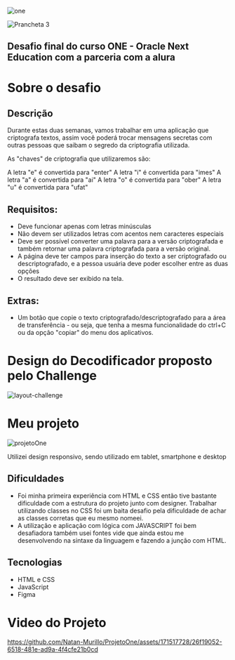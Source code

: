 
![one](https://github.com/Natan-Murillo/ProjetoOne/assets/171517728/21febf8f-f844-4d6c-85fe-e196331c372a) 

![Prancheta 3](https://github.com/Natan-Murillo/ProjetoOne/assets/171517728/c37c4f0c-f648-40c0-b546-5c1189b9f3ee)


<h2>Desafio final do curso ONE - Oracle Next Education com a parceria com a alura</h2>

<h1>Sobre o desafio</h1>

<h2>Descrição</h2>

Durante estas duas semanas, vamos trabalhar em uma aplicação que criptografa textos, assim você poderá trocar mensagens secretas com outras pessoas que saibam o segredo da criptografia utilizada.

As "chaves" de criptografia que utilizaremos são:

A letra "e" é convertida para "enter"
A letra "i" é convertida para "imes"
A letra "a" é convertida para "ai"
A letra "o" é convertida para "ober"
A letra "u" é convertida para "ufat"

<h2>Requisitos:</h2>
<ul>
  <li>Deve funcionar apenas com letras minúsculas</li>
  <li>Não devem ser utilizados letras com acentos nem caracteres especiais</li>
  <li>Deve ser possível converter uma palavra para a versão criptografada e também retornar uma palavra criptografada para a versão original.</li>
  <li>A página deve ter campos para inserção do texto a ser criptografado ou descriptografado, e a pessoa usuária deve poder escolher entre as duas opções</li>
  <li>O resultado deve ser exibido na tela.</li>
</ul>

<h2>Extras:</h2>
<ul>
  <li>Um botão que copie o texto criptografado/descriptografado para a área de transferência - ou seja, que tenha a mesma funcionalidade do ctrl+C ou da opção "copiar" do menu dos aplicativos.</li>
</ul>


<h1> Design do Decodificador proposto pelo Challenge</h1>

![layout-challenge](https://github.com/Natan-Murillo/ProjetoOne/assets/171517728/dee5cc44-ab80-4109-9193-30d487d140ee)

<h1> Meu projeto </h1>

![projetoOne](https://github.com/Natan-Murillo/ProjetoOne/assets/171517728/a948dd4e-e6f5-4f54-8aec-33893529a257)

<p>Utilizei design responsivo, sendo utilizado em tablet, smartphone e desktop</p>


<h2> Dificuldades </h2>

<ul>
  <li>Foi minha primeira experiência com HTML e CSS então tive bastante dificuldade com a estrutura do projeto junto com designer. Trabalhar utilizando classes no CSS foi um baita desafio pela dificuldade de achar as classes corretas que eu mesmo nomeei.</li>
  <li>A utilização e aplicação com lógica com JAVASCRIPT foi bem desafiadora também usei fontes vide que ainda estou me desenvolvendo na sintaxe da linguagem e fazendo a junção com HTML.</li>
</ul>

<h2>Tecnologias</h2>
<ul>
  <li>HTML e CSS</li>
  <li>JavaScript</li>
  <li>Figma</li>
</ul>

<h1>Video do Projeto</h1>


https://github.com/Natan-Murillo/ProjetoOne/assets/171517728/26f19052-6518-481e-ad9a-4f4cfe21b0cd


